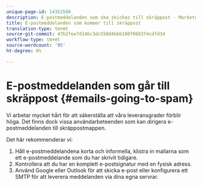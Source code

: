 ```yaml
---
unique-page-id: 14352586
description: E-postmeddelanden som ska skickas till skräppost - Marketo Docs - produktdokumentation
title: E-postmeddelanden som kommer till skräppost
translation-type: tm+mt
source-git-commit: 47b2fee7d146c3dc558d4bbb10070683f4cdfd3d
workflow-type: tm+mt
source-wordcount: '95'
ht-degree: 0%

---
```



# E-postmeddelanden som går till skräppost {#emails-going-to-spam}

Vi arbetar mycket hårt för att säkerställa att våra leveransgrader förblir höga. Det finns dock vissa användarbeteenden som kan dirigera e-postmeddelanden till skräppostmappen.

Det här rekommenderar vi:

1. Håll e-postmeddelandena korta och informella, klistra in mallarna som ett e-postmeddelande som du har skrivit tidigare.
1. Kontrollera att du har en komplett e-postsignatur med en fysisk adress.
1. Använd Google eller Outlook för att skicka e-post eller konfigurera ett SMTP för att leverera meddelanden via dina egna servrar.

